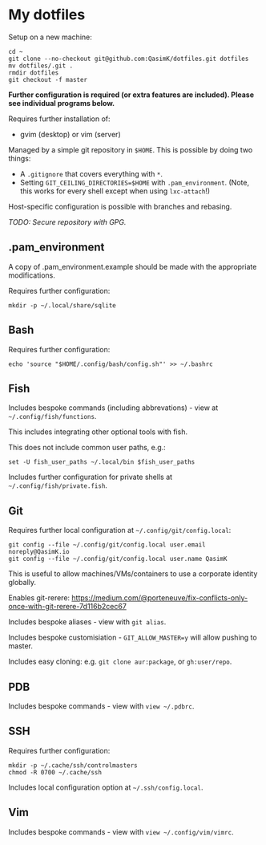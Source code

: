# My dotfiles

Setup on a new machine:

    cd ~
    git clone --no-checkout git@github.com:QasimK/dotfiles.git dotfiles
    mv dotfiles/.git .
    rmdir dotfiles
    git checkout -f master

**Further configuration is required (or extra features are included). Please
see individual programs below.**

Requires further installation of:
* gvim (desktop) or vim (server)

Managed by a simple git repository in `$HOME`. This is possible by doing two
things:

* A `.gitignore` that covers everything with `*`.
* Setting `GIT_CEILING_DIRECTORIES=$HOME` with `.pam_environment`.
  (Note, this works for every shell except when using `lxc-attach`!)

Host-specific configuration is possible with branches and rebasing.

*TODO: Secure repository with GPG.*

## .pam_environment

A copy of .pam_environment.example should be made with the appropriate modifications.

Requires further configuration:

    mkdir -p ~/.local/share/sqlite

## Bash

Requires further configuration:

    echo 'source "$HOME/.config/bash/config.sh"' >> ~/.bashrc

## Fish

Includes bespoke commands (including abbrevations) - view at `~/.config/fish/functions`.

This includes integrating other optional tools with fish.

This does not include common user paths, e.g.:

    set -U fish_user_paths ~/.local/bin $fish_user_paths

Includes further configuration for private shells at `~/.config/fish/private.fish`.

## Git

Requires further local configuration at `~/.config/git/config.local`:

    git config --file ~/.config/git/config.local user.email noreply@QasimK.io
    git config --file ~/.config/git/config.local user.name QasimK

This is useful to allow machines/VMs/containers to use a corporate identity globally.

Enables git-rerere:
https://medium.com/@porteneuve/fix-conflicts-only-once-with-git-rerere-7d116b2cec67

Includes bespoke aliases - view with `git alias`.

Includes bespoke customisiation - `GIT_ALLOW_MASTER=y` will allow pushing to
master.

Includes easy cloning: e.g. `git clone aur:package`, or `gh:user/repo`.

## PDB

Includes bespoke commands - view with `view ~/.pdbrc`.

## SSH

Requires further configuration:

    mkdir -p ~/.cache/ssh/controlmasters
    chmod -R 0700 ~/.cache/ssh

Includes local configuration option at `~/.ssh/config.local`.

## Vim

Includes bespoke commands - view with `view ~/.config/vim/vimrc`.
